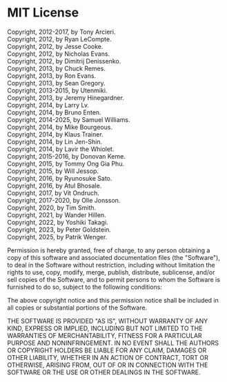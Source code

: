 # MIT License

Copyright, 2012-2017, by Tony Arcieri.  
Copyright, 2012, by Ryan LeCompte.  
Copyright, 2012, by Jesse Cooke.  
Copyright, 2012, by Nicholas Evans.  
Copyright, 2012, by Dimitrij Denissenko.  
Copyright, 2013, by Chuck Remes.  
Copyright, 2013, by Ron Evans.  
Copyright, 2013, by Sean Gregory.  
Copyright, 2013-2015, by Utenmiki.  
Copyright, 2013, by Jeremy Hinegardner.  
Copyright, 2014, by Larry Lv.  
Copyright, 2014, by Bruno Enten.  
Copyright, 2014-2025, by Samuel Williams.  
Copyright, 2014, by Mike Bourgeous.  
Copyright, 2014, by Klaus Trainer.  
Copyright, 2014, by Lin Jen-Shin.  
Copyright, 2014, by Lavir the Whiolet.  
Copyright, 2015-2016, by Donovan Keme.  
Copyright, 2015, by Tommy Ong Gia Phu.  
Copyright, 2015, by Will Jessop.  
Copyright, 2016, by Ryunosuke Sato.  
Copyright, 2016, by Atul Bhosale.  
Copyright, 2017, by Vít Ondruch.  
Copyright, 2017-2020, by Olle Jonsson.  
Copyright, 2020, by Tim Smith.  
Copyright, 2021, by Wander Hillen.  
Copyright, 2022, by Yoshiki Takagi.  
Copyright, 2023, by Peter Goldstein.  
Copyright, 2025, by Patrik Wenger.  

Permission is hereby granted, free of charge, to any person obtaining a copy
of this software and associated documentation files (the "Software"), to deal
in the Software without restriction, including without limitation the rights
to use, copy, modify, merge, publish, distribute, sublicense, and/or sell
copies of the Software, and to permit persons to whom the Software is
furnished to do so, subject to the following conditions:

The above copyright notice and this permission notice shall be included in all
copies or substantial portions of the Software.

THE SOFTWARE IS PROVIDED "AS IS", WITHOUT WARRANTY OF ANY KIND, EXPRESS OR
IMPLIED, INCLUDING BUT NOT LIMITED TO THE WARRANTIES OF MERCHANTABILITY,
FITNESS FOR A PARTICULAR PURPOSE AND NONINFRINGEMENT. IN NO EVENT SHALL THE
AUTHORS OR COPYRIGHT HOLDERS BE LIABLE FOR ANY CLAIM, DAMAGES OR OTHER
LIABILITY, WHETHER IN AN ACTION OF CONTRACT, TORT OR OTHERWISE, ARISING FROM,
OUT OF OR IN CONNECTION WITH THE SOFTWARE OR THE USE OR OTHER DEALINGS IN THE
SOFTWARE.
